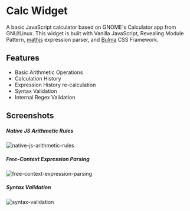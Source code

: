 # Calc Widget

A basic JavaScript calculator based on GNOME's Calculator app from GNU/Linux. This widget is built with Vanilla JavaScript, Revealing Module Pattern, [mathjs](http://mathjs.org) expression parser, and [Bulma](https://bulma.io/) CSS Framework.

## Features

- Basic Arithmetic Operations
- Calculation History 
- Expression History re-calculation
- Syntax Validation
- Internal Regex Validation

## Screenshots

##### Native JS Arithmetic Rules
![native-js-arithmetic-rules](https://raw.githubusercontent.com/antigens/calcwidget/master/img/img2.png)

##### Free-Context Expression Parsing
![free-context-expression-parsing](https://raw.githubusercontent.com/antigens/calcwidget/master/img/img1.png)

##### Syntax Validation
![syntax-validation](https://raw.githubusercontent.com/antigens/calcwidget/master/img/img3.png)